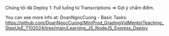 Chúng tôi đã Deploy 1: Full luồng từ Transcriptions => Gợi ý chấm điểm. 

You can see more info at: DoanNgocCuong - Basic Tasks: https://github.com/DoanNgocCuong/MiniProd_GradingVidMentorTeaching_StepUpE_T102024/tree/main/Learning_JS_NodeJS_Express_Deploy